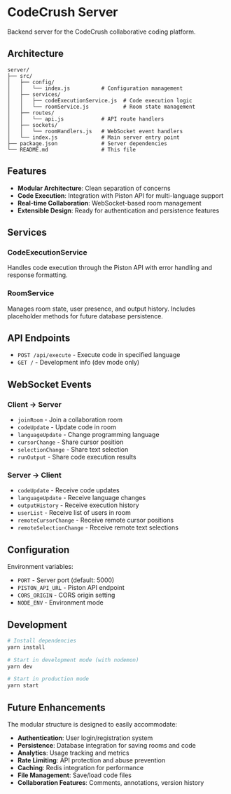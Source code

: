 # CodeCrush Server

Backend server for the CodeCrush collaborative coding platform.

## Architecture

```
server/
├── src/
│   ├── config/
│   │   └── index.js          # Configuration management
│   ├── services/
│   │   ├── codeExecutionService.js  # Code execution logic
│   │   └── roomService.js           # Room state management
│   ├── routes/
│   │   └── api.js            # API route handlers
│   ├── sockets/
│   │   └── roomHandlers.js   # WebSocket event handlers
│   └── index.js              # Main server entry point
├── package.json              # Server dependencies
└── README.md                 # This file
```

## Features

- **Modular Architecture**: Clean separation of concerns
- **Code Execution**: Integration with Piston API for multi-language support
- **Real-time Collaboration**: WebSocket-based room management
- **Extensible Design**: Ready for authentication and persistence features

## Services

### CodeExecutionService
Handles code execution through the Piston API with error handling and response formatting.

### RoomService
Manages room state, user presence, and output history. Includes placeholder methods for future database persistence.

## API Endpoints

- `POST /api/execute` - Execute code in specified language
- `GET /` - Development info (dev mode only)

## WebSocket Events

### Client → Server
- `joinRoom` - Join a collaboration room
- `codeUpdate` - Update code in room
- `languageUpdate` - Change programming language
- `cursorChange` - Share cursor position
- `selectionChange` - Share text selection
- `runOutput` - Share code execution results

### Server → Client
- `codeUpdate` - Receive code updates
- `languageUpdate` - Receive language changes
- `outputHistory` - Receive execution history
- `userList` - Receive list of users in room
- `remoteCursorChange` - Receive remote cursor positions
- `remoteSelectionChange` - Receive remote text selections

## Configuration

Environment variables:
- `PORT` - Server port (default: 5000)
- `PISTON_API_URL` - Piston API endpoint
- `CORS_ORIGIN` - CORS origin setting
- `NODE_ENV` - Environment mode

## Development

```bash
# Install dependencies
yarn install

# Start in development mode (with nodemon)
yarn dev

# Start in production mode
yarn start
```

## Future Enhancements

The modular structure is designed to easily accommodate:

- **Authentication**: User login/registration system
- **Persistence**: Database integration for saving rooms and code
- **Analytics**: Usage tracking and metrics
- **Rate Limiting**: API protection and abuse prevention
- **Caching**: Redis integration for performance
- **File Management**: Save/load code files
- **Collaboration Features**: Comments, annotations, version history 